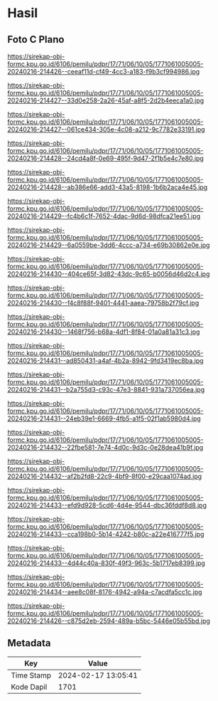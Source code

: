 # Hasil

## Foto C Plano

https://sirekap-obj-formc.kpu.go.id/6106/pemilu/pdpr/17/71/06/10/05/1771061005005-20240216-214426--ceeaf11d-cf49-4cc3-a183-f9b3cf994986.jpg

https://sirekap-obj-formc.kpu.go.id/6106/pemilu/pdpr/17/71/06/10/05/1771061005005-20240216-214427--33d0e258-2a26-45af-a8f5-2d2b4eeca1a0.jpg

https://sirekap-obj-formc.kpu.go.id/6106/pemilu/pdpr/17/71/06/10/05/1771061005005-20240216-214427--061ce434-305e-4c08-a212-9c7782e33191.jpg

https://sirekap-obj-formc.kpu.go.id/6106/pemilu/pdpr/17/71/06/10/05/1771061005005-20240216-214428--24cd4a8f-0e69-495f-9d47-2f1b5e4c7e80.jpg

https://sirekap-obj-formc.kpu.go.id/6106/pemilu/pdpr/17/71/06/10/05/1771061005005-20240216-214428--ab386e66-add3-43a5-8198-1b6b2aca4e45.jpg

https://sirekap-obj-formc.kpu.go.id/6106/pemilu/pdpr/17/71/06/10/05/1771061005005-20240216-214429--fc4b6c1f-7652-4dac-9d6d-98dfca21ee51.jpg

https://sirekap-obj-formc.kpu.go.id/6106/pemilu/pdpr/17/71/06/10/05/1771061005005-20240216-214429--6a0559be-3dd6-4ccc-a734-e69b30862e0e.jpg

https://sirekap-obj-formc.kpu.go.id/6106/pemilu/pdpr/17/71/06/10/05/1771061005005-20240216-214430--404ce65f-3d82-43dc-9c65-b0056d46d2c4.jpg

https://sirekap-obj-formc.kpu.go.id/6106/pemilu/pdpr/17/71/06/10/05/1771061005005-20240216-214430--f4c8f88f-9401-4441-aaea-79758b2f79cf.jpg

https://sirekap-obj-formc.kpu.go.id/6106/pemilu/pdpr/17/71/06/10/05/1771061005005-20240216-214430--1468f756-b68a-4df1-8f84-01a0a81a31c3.jpg

https://sirekap-obj-formc.kpu.go.id/6106/pemilu/pdpr/17/71/06/10/05/1771061005005-20240216-214431--ad850431-a4af-4b2a-8942-9fd3419ec8ba.jpg

https://sirekap-obj-formc.kpu.go.id/6106/pemilu/pdpr/17/71/06/10/05/1771061005005-20240216-214431--b2a755d3-c93c-47e3-8841-931a737056ea.jpg

https://sirekap-obj-formc.kpu.go.id/6106/pemilu/pdpr/17/71/06/10/05/1771061005005-20240216-214431--24eb39e1-6669-4fb5-a1f5-02f1ab5980d4.jpg

https://sirekap-obj-formc.kpu.go.id/6106/pemilu/pdpr/17/71/06/10/05/1771061005005-20240216-214432--22fbe581-7e74-4d0c-9d3c-0e28dea41b9f.jpg

https://sirekap-obj-formc.kpu.go.id/6106/pemilu/pdpr/17/71/06/10/05/1771061005005-20240216-214432--af2b2fd8-22c9-4bf9-8f00-e29caa1074ad.jpg

https://sirekap-obj-formc.kpu.go.id/6106/pemilu/pdpr/17/71/06/10/05/1771061005005-20240216-214433--efd9d928-5cd6-4d4e-9544-dbc36fddf8d8.jpg

https://sirekap-obj-formc.kpu.go.id/6106/pemilu/pdpr/17/71/06/10/05/1771061005005-20240216-214433--cca198b0-5b14-4242-b80c-a22e416777f5.jpg

https://sirekap-obj-formc.kpu.go.id/6106/pemilu/pdpr/17/71/06/10/05/1771061005005-20240216-214433--4d44c40a-830f-49f3-963c-5b1717eb8399.jpg

https://sirekap-obj-formc.kpu.go.id/6106/pemilu/pdpr/17/71/06/10/05/1771061005005-20240216-214434--aee8c08f-8176-4942-a94a-c7acdfa5cc1c.jpg

https://sirekap-obj-formc.kpu.go.id/6106/pemilu/pdpr/17/71/06/10/05/1771061005005-20240216-214426--c875d2eb-2594-489a-b5bc-5446e05b55bd.jpg


## Metadata

| Key        | Value               |
| ---------- | ------------------- |
| Time Stamp | 2024-02-17 13:05:41 |
| Kode Dapil | 1701                |



